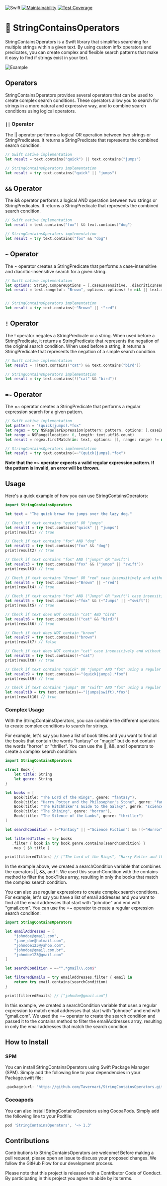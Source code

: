 ![Swift](https://github.com/Tavernari/StringContainsOperators/actions/workflows/swift.yml/badge.svg?branch=main)
[![Maintainability](https://api.codeclimate.com/v1/badges/29ffa494572357c62162/maintainability)](https://codeclimate.com/github/Tavernari/StringContainsOperators/maintainability)
[![Test Coverage](https://api.codeclimate.com/v1/badges/29ffa494572357c62162/test_coverage)](https://codeclimate.com/github/Tavernari/StringContainsOperators/test_coverage)

# 🐞 StringContainsOperators

StringContainsOperators is a Swift library that simplifies searching for multiple strings within a given text. By using custom infix operators and predicates, you can create complex and flexible search patterns that make it easy to find if strings exist in your text.

![Example](https://media.giphy.com/media/v1.Y2lkPTc5MGI3NjExMTQxZTA5NzMyNGQ0NjQ2YzY2YmI4OGY5ODZjNGJiNWViNmI0OWE3OSZjdD1n/aWYYLfaHwbQAtuuWAM/giphy.gif)

## Operators

StringContainsOperators provides several operators that can be used to create complex search conditions. These operators allow you to search for strings in a more natural and expressive way, and to combine search conditions using logical operators.

### `||` Operator
The || operator performs a logical OR operation between two strings or StringPredicates. It returns a StringPredicate that represents the combined search condition.

```swift
// Swift native implementation
let result = text.contains("quick") || text.contains("jumps")

// StringContainsOperators implementation
let result = try text.contains("quick" || "jumps")
```
## `&&` Operator
The && operator performs a logical AND operation between two strings or StringPredicates. It returns a StringPredicate that represents the combined search condition.

```swift
// Swift native implementation
let result = text.contains("fox") && text.contains("dog")

// StringContainsOperators implementation
let result = try text.contains("fox" && "dog")
```

## `~` Operator
The ~ operator creates a StringPredicate that performs a case-insensitive and diacritic-insensitive search for a given string.

```swift
// Swift native implementation
let options: String.CompareOptions = [.caseInsensitive, .diacriticInsensitive]
let result = text.range(of: "Brown", options: options) != nil || text.range(of: "red", options: options) != nil


// StringContainsOperators implementation
let result = try text.contains(~"Brown" || ~"red")
```
## `!` Operator
The ! operator negates a StringPredicate or a string. When used before a StringPredicate, it returns a StringPredicate that represents the negation of the original search condition. When used before a string, it returns a StringPredicate that represents the negation of a simple search condition.

```swift
// Swift native implementation
let result = !(text.contains("cat") && text.contains("bird"))

// StringContainsOperators implementation
let result = try text.contains(!("cat" && "bird"))
```

## `=~` Operator
The =~ operator creates a StringPredicate that performs a regular expression search for a given pattern.

```swift
// Swift native implementation
let pattern = "(quick|jumps).*fox"
let regex = try NSRegularExpression(pattern: pattern, options: [.caseInsensitive])
let range = NSRange(location: 0, length: text.utf16.count)
let result = regex.firstMatch(in: text, options: [], range: range) != nil

// StringContainsOperators implementation
let result = try text.contains(=~"(quick|jumps).*fox")
```

**Note that the =~ operator expects a valid regular expression pattern. If the pattern is invalid, an error will be thrown.**

## Usage

Here's a quick example of how you can use StringContainsOperators:

```swift
import StringContainsOperators

let text = "The quick brown fox jumps over the lazy dog."

// Check if text contains "quick" OR "jumps"
let result1 = try text.contains("quick" || "jumps")
print(result1) // true

// Check if text contains "fox" AND "dog"
let result2 = try text.contains("fox" && "dog")
print(result2) // true

// Check if text contains "fox" AND ("jumps" OR "swift")
let result3 = try text.contains("fox" && ("jumps" || "swift"))
print(result3) // true

// Check if text contains "Brown" OR "red" case insensitively and without diacritics
let result4 = try text.contains(~"Brown" || ~"red")
print(result4) // true

// Check if text contains "fox" AND ("Jumps" OR "swift") case insensitively and without diacritics
let result5 = try text.contains(~"fox" && (~"Jumps" || ~"swift"))
print(result5) // true

// Check if text does NOT contain "cat" AND "bird"
let result6 = try text.contains(!("cat" && "bird)")
print(result6) // true

// Check if text does NOT contain "brown"
let result7 = try text.contains(!"brown")
print(result7) // false

// Check if text does NOT contain "cat" case insensitively and without diacritics
let result8 = try text.contains(!~"cat")
print(result8) // true

// Check if text contains "quick" OR "jumps" AND "fox" using a regular expression
let result9 = try text.contains(=~"(quick|jumps).*fox")
print(result9) // true

// Check if text contains "jumps" OR "swift" AND "fox" using a regular expression
let result10 = try text.contains(=~"(jumps|swift).*fox")
print(result10) // true

```

### Complex Usage

With the StringContainsOperators, you can combine the different operators to create complex conditions to search for strings.

For example, let's say you have a list of book titles and you want to find all the books that contain the words "fantasy" or "magic" but do not contain the words "horror" or "thriller". You can use the ||, &&, and ! operators to create a complex search condition:

```swift
import StringContainsOperators

struct Book {
    let title: String
    let genre: String
}

let books = [
    Book(title: "The Lord of the Rings", genre: "fantasy"),
    Book(title: "Harry Potter and the Philosopher's Stone", genre: "fantasy"),
    Book(title: "The Hitchhiker's Guide to the Galaxy", genre: "science fiction"),
    Book(title: "The Shining", genre: "horror"),
    Book(title: "The Silence of the Lambs", genre: "thriller")
]

let searchCondition = (~"Fantasy" || ~"Science Fiction") && !(~"Horror" || ~"Thriller")

let filteredTitles = try books
   .filter { book in try book.genre.contains(searchCondition) }
   .map { $0.title }

print(filteredTitles) // ["The Lord of the Rings", "Harry Potter and the Philosopher's Stone", "The Hitchhiker's Guide to the Galaxy"]

```

In the example above, we created a searchCondition variable that combines the operators ||, &&, and !. We used this searchCondition with the contains method to filter the bookTitles array, resulting in only the books that match the complex search condition.

You can also use regular expressions to create complex search conditions. For example, let's say you have a list of email addresses and you want to find all the email addresses that start with "johndoe" and end with "gmail.com". You can use the =~ operator to create a regular expression search condition:

```swift
import StringContainsOperators

let emailAddresses = [
    "johndoe@gmail.com",
    "jane_doe@hotmail.com",
    "johndoe123@yahoo.com",
    "johndoe@gmail.com.br",
    "johndoe123@gmail.com"
]

let searchCondition = =~"^.*gmail\\.com$"

let filteredEmails = try emailAddresses.filter { email in
    return try email.contains(searchCondition)
}

print(filteredEmails) // ["johndoe@gmail.com"]
```

In this example, we created a searchCondition variable that uses a regular expression to match email addresses that start with "johndoe" and end with "gmail.com". We used the =~ operator to create the search condition and passed it to the contains method to filter the emailAddresses array, resulting in only the email addresses that match the search condition.

## How to Install

### SPM

You can install StringContainsOperators using Swift Package Manager (SPM). Simply add the following line to your dependencies in your Package.swift file:

```swift
.package(url: "https://github.com/Tavernari/StringContainsOperators.git", from: "1.3.0")
```

### Cocoapods

You can also install StringContainsOperators using CocoaPods. Simply add the following line to your Podfile:

```ruby
pod 'StringContainsOperators', '~> 1.3'
```

## Contributions

Contributions to StringContainsOperators are welcome! Before making a pull request, please open an issue to discuss your proposed changes. We follow the GitHub Flow for our development process.

Please note that this project is released with a Contributor Code of Conduct. By participating in this project you agree to abide by its terms.
